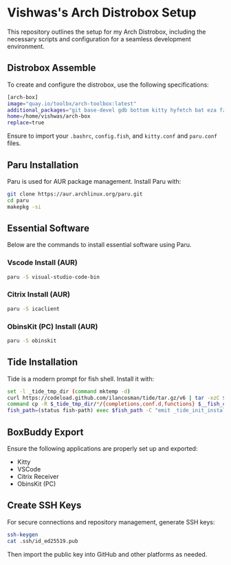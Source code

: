 # Vishwas's Arch Distrobox Setup

This repository outlines the setup for my Arch Distrobox, including the necessary scripts and configuration for a seamless development environment.

## Distrobox Assemble

To create and configure the distrobox, use the following specifications:

```bash
[arch-box]
image="quay.io/toolbx/arch-toolbox:latest"
additional_packages="git base-devel gdb bottom kitty hyfetch bat eza fzf neovim fish ttf-jetbrains-mono-nerd zoxide"
home=/home/vishwas/arch-box
replace=true
```

Ensure to import your `.bashrc`, `config.fish`, and `kitty.conf` and `paru.conf` files.

## Paru Installation

Paru is used for AUR package management. Install Paru with:

```bash
git clone https://aur.archlinux.org/paru.git
cd paru
makepkg -si
```

## Essential Software

Below are the commands to install essential software using Paru.

### Vscode Install (AUR)

```bash
paru -S visual-studio-code-bin
```

### Citrix Install (AUR)

```bash
paru -S icaclient
```

### ObinsKit (PC) Install (AUR)

```bash
paru -S obinskit
```

## Tide Installation

Tide is a modern prompt for fish shell. Install it with:

```bash
set -l _tide_tmp_dir (command mktemp -d)
curl https://codeload.github.com/ilancosman/tide/tar.gz/v6 | tar -xzC $_tide_tmp_dir
command cp -R $_tide_tmp_dir/*/{completions,conf.d,functions} $__fish_config_dir
fish_path=(status fish-path) exec $fish_path -C "emit _tide_init_install"
```

## BoxBuddy Export

Ensure the following applications are properly set up and exported:

- Kitty
- VSCode
- Citrix Receiver
- ObinsKit (PC)

## Create SSH Keys

For secure connections and repository management, generate SSH keys:

```bash
ssh-keygen
cat .ssh/id_ed25519.pub
```

Then import the public key into GitHub and other platforms as needed.
